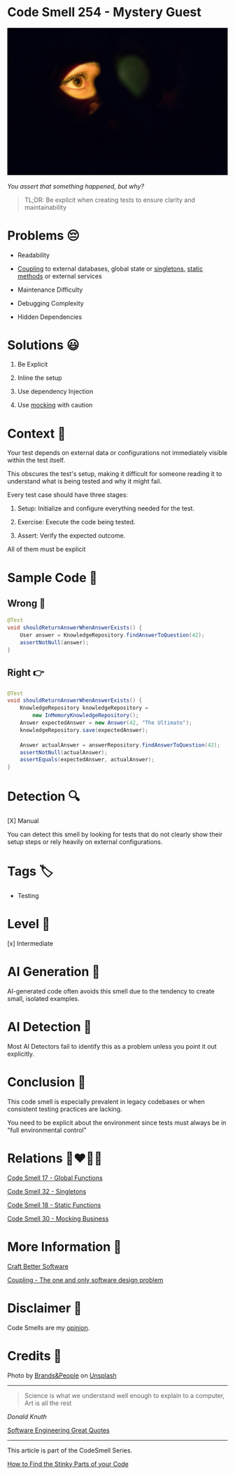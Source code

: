 # Code Smell 254 - Mystery Guest
            
![Code Smell 254 - Mystery Guest](Code%20Smell%20254%20-%20Mystery%20Guest.jpg)

*You assert that something happened, but why?*

> TL;DR: Be explicit when creating tests to ensure clarity and maintainability

# Problems 😔 

- Readability

- [Coupling](https://github.com/mcsee/Software-Design-Articles/tree/main/Articles/Theory/Coupling%20-%20The%20one%20and%20only%20software%20design%20problem/readme.md) to external databases, global state or [singletons](https://github.com/mcsee/Software-Design-Articles/tree/main/Articles/Theory/Singleton%20-%20The%20root%20of%20all%20evil/readme.md), [static methods](https://github.com/mcsee/Software-Design-Articles/tree/main/Articles/Code%20Smells/Code%20Smell%2018%20-%20Static%20Functions/readme.md) or external services

- Maintenance Difficulty

- Debugging Complexity

- Hidden Dependencies

# Solutions 😃

1. Be Explicit

2. Inline the setup

3. Use dependency Injection

4. Use [mocking](https://github.com/mcsee/Software-Design-Articles/tree/main/Articles/Code%20Smells/Code%20Smell%2030%20-%20Mocking%20Business/readme.md) with caution

# Context 💬

Your test depends on external data or configurations not immediately visible within the test itself.

This obscures the test's setup, making it difficult for someone reading it to understand what is being tested and why it might fail. 

Every test case should have three stages:

1. Setup: Initialize and configure everything needed for the test.

2. Exercise: Execute the code being tested.

3. Assert: Verify the expected outcome.

All of them must be explicit

# Sample Code 📖

## Wrong 🚫

<!-- [Gist Url](https://gist.github.com/mcsee/ba2c15c5d72c871a4251c9d08dfcf728) -->

```java
@Test
void shouldReturnAnswerWhenAnswerExists() {
    User answer = KnowledgeRepository.findAnswerToQuestion(42);
    assertNotNull(answer);
}
```

## Right 👉

<!-- [Gist Url](https://gist.github.com/mcsee/48162612d1667217eb493109f9ae8405) -->

```java
@Test
void shouldReturnAnswerWhenAnswerExists() {
    KnowledgeRepository knowledgeRepository = 
        new InMemoryKnowledgeRepository();
    Answer expectedAnswer = new Answer(42, "The Ultimate");
    knowledgeRepository.save(expectedAnswer);
    
    Answer actualAnswer = answerRepository.findAnswerToQuestion(42);
    assertNotNull(actualAnswer);
    assertEquals(expectedAnswer, actualAnswer);
}
```

# Detection 🔍

[X] Manual

You can detect this smell by looking for tests that do not clearly show their setup steps or rely heavily on external configurations.

# Tags 🏷️

- Testing

# Level 🔋

[x] Intermediate

# AI Generation 🤖

AI-generated code often avoids this smell due to the tendency to create small, isolated examples.

# AI Detection 🥃

Most AI Detectors fail to identify this as a problem unless you point it out explicitly.

# Conclusion 🏁

This code smell is especially prevalent in legacy codebases or when consistent testing practices are lacking. 

You need to be explicit about the environment since tests must always be in "full environmental control"

# Relations 👩‍❤️‍💋‍👨

[Code Smell 17 - Global Functions](https://github.com/mcsee/Software-Design-Articles/tree/main/Articles/Code%20Smells/Code%20Smell%2017%20-%20Global%20Functions/readme.md)

[Code Smell 32 - Singletons](https://github.com/mcsee/Software-Design-Articles/tree/main/Articles/Code%20Smells/Code%20Smell%2032%20-%20Singletons/readme.md)

[Code Smell 18 - Static Functions](https://github.com/mcsee/Software-Design-Articles/tree/main/Articles/Code%20Smells/Code%20Smell%2018%20-%20Static%20Functions/readme.md)

[Code Smell 30 - Mocking Business](https://github.com/mcsee/Software-Design-Articles/tree/main/Articles/Code%20Smells/Code%20Smell%2030%20-%20Mocking%20Business/readme.md)

# More Information 📕

[Craft Better Software](https://craftbettersoftware.com/p/tdd-5-test-smells-5-solutions)

[Coupling - The one and only software design problem](https://github.com/mcsee/Software-Design-Articles/tree/main/Articles/Theory/Coupling%20-%20The%20one%20and%20only%20software%20design%20problem/readme.md)

# Disclaimer 📘

Code Smells are my [opinion](https://github.com/mcsee/Software-Design-Articles/tree/main/Articles/Blogging/I%20Wrote%20More%20than%2090%20Articles%20on%202021%20Here%20is%20What%20I%20Learned/readme.md).

# Credits 🙏

Photo by [Brands&People](https://unsplash.com/@brandsandpeople) on [Unsplash](https://unsplash.com/photos/womans-face-with-green-eyes-M2cFm9iHXSc)
    
* * *

> Science is what we understand well enough to explain to a computer, Art is all the rest

_Donald Knuth_
 
[Software Engineering Great Quotes](https://github.com/mcsee/Software-Design-Articles/tree/main/Articles/Quotes/Software%20Engineering%20Great%20Quotes/readme.md)

* * *

This article is part of the CodeSmell Series.

[How to Find the Stinky Parts of your Code](https://github.com/mcsee/Software-Design-Articles/tree/main/Articles/Code%20Smells/How%20to%20Find%20the%20Stinky%20parts%20of%20your%20Code/readme.md)